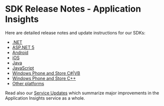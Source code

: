 <properties 
	pageTitle="Release notes for Application Insights" 
	description="The latest updates." 
	services="application-insights" 
    documentationCenter=""
	authors="alancameronwills" 
	manager="douge"/>

<tags 
	ms.service="application-insights" 
	ms.workload="tbd" 
	ms.tgt_pltfrm="ibiza" 
	ms.devlang="na" 
	ms.topic="article" 
	ms.date="10/23/2015" 
	ms.author="awills"/>
 
# SDK Release Notes - Application Insights


Here are detailed release notes and update instructions for our SDKs:

* [.NET](app-insights-release-notes-dotnet.md)
* [ASP.NET 5](https://github.com/Microsoft/ApplicationInsights-aspnet5/releases)
* [Android](https://github.com/Microsoft/ApplicationInsights-Android/releases)
* [iOS](https://github.com/Microsoft/ApplicationInsights-iOS)
* [Java](app-insights-release-notes-java.md)
* [JavaScript](https://github.com/Microsoft/ApplicationInsights-JS/commits/master)
* [Windows Phone and Store C#|VB](app-insights-release-notes-windows.md)
* [Windows Phone and Store C++](https://github.com/Microsoft/ApplicationInsights-CPP/releases)
* [Other platforms](https://github.com/Microsoft/ApplicationInsights-Home)

Read also our [Service Updates](http://azure.microsoft.com/updates/?service=application-insights) which summarize major improvements in the Application Insights service as a whole.

